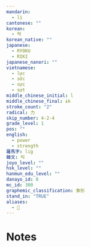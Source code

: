 ```yaml
---
mandarin:
  - lì
cantonese: ""
korean:
  - 력
korean_native: ""
japanese:
  - RYOKU
  - RIKI
japanese_nanori: ""
vietnamese:
  - lực
  - sức
  - sực
  - sựt
middle_chinese_initial: l
middle_chinese_final: ɨk
stroke_count: "2"
radical: 力
skip_number: 4-2-4
grade_level: 1
pos: ""
english:
  - power
  - strength
羅馬字: lig
韓文: 릭
joyo_level: ""
hsk_level: ""
hanmun_edu_level: ""
danayo_id: 8
mc_id: 300
graphemic_classification: 象形
stand_in: "TRUE"
aliases:
  - 𠠲
---
```


# Notes
